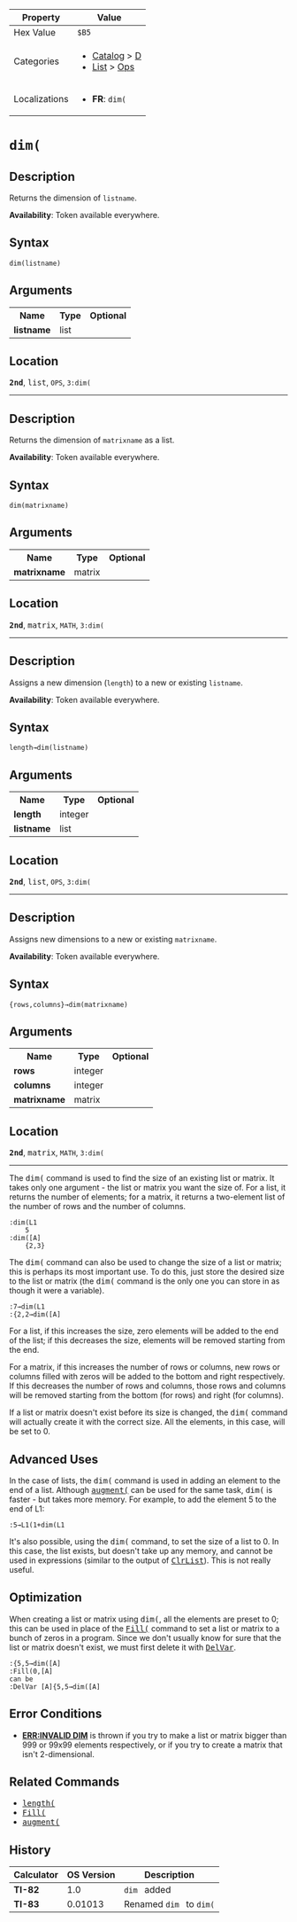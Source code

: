 | Property      | Value |
|---------------|-------|
| Hex Value     | `$B5`|
| Categories    | <ul><li>[Catalog](<../categories/Catalog.md>) > [D](<../categories/Catalog.md#D>)</li><li>[List](<../categories/List.md>) > [Ops](<../categories/List.md#Ops>)</li></ul> |
| Localizations | <ul><li><b>FR</b>: `dim(`</li></ul> |

# `dim(`

## Description
Returns the dimension of `listname`.


<b>Availability</b>: Token available everywhere.

## Syntax
`dim(listname)`

## Arguments
<table>
<tr><th>Name</th><th>Type</th><th>Optional</th></tr>

<tr><td><b>listname</b></td><td>list</td><td></td></tr>

</table>

## Location
<tt><kbd><b>2nd</b></kbd></tt>, <kbd>list</kbd>, `OPS`, `3:dim(`
<hr>

## Description
Returns the dimension of `matrixname` as a list.


<b>Availability</b>: Token available everywhere.

## Syntax
`dim(matrixname)`

## Arguments
<table>
<tr><th>Name</th><th>Type</th><th>Optional</th></tr>

<tr><td><b>matrixname</b></td><td>matrix</td><td></td></tr>

</table>

## Location
<tt><kbd><b>2nd</b></kbd></tt>, <kbd>matrix</kbd>, `MATH`, `3:dim(`
<hr>

## Description
Assigns a new dimension (`length`) to a new or existing `listname`.


<b>Availability</b>: Token available everywhere.

## Syntax
`length→dim(listname)`

## Arguments
<table>
<tr><th>Name</th><th>Type</th><th>Optional</th></tr>

<tr><td><b>length</b></td><td>integer</td><td></td></tr>

<tr><td><b>listname</b></td><td>list</td><td></td></tr>

</table>

## Location
<tt><kbd><b>2nd</b></kbd></tt>, <kbd>list</kbd>, `OPS`, `3:dim(`
<hr>

## Description
Assigns new dimensions to a new or existing `matrixname`.


<b>Availability</b>: Token available everywhere.

## Syntax
`{rows,columns}→dim(matrixname)`

## Arguments
<table>
<tr><th>Name</th><th>Type</th><th>Optional</th></tr>

<tr><td><b>rows</b></td><td>integer</td><td></td></tr>

<tr><td><b>columns</b></td><td>integer</td><td></td></tr>

<tr><td><b>matrixname</b></td><td>matrix</td><td></td></tr>

</table>

## Location
<tt><kbd><b>2nd</b></kbd></tt>, <kbd>matrix</kbd>, `MATH`, `3:dim(`
<hr>

The <tt>dim(</tt> command is used to find the size of an existing list or matrix. It takes only one argument - the list or matrix you want the size of. For a list, it returns the number of elements; for a matrix, it returns a two-element list of the number of rows and the number of columns.

```ti-basic
:dim(L1
    5
:dim([A]
    {2,3}
```

The <tt>dim(</tt> command can also be used to change the size of a list or matrix; this is perhaps its most important use. To do this, just store the desired size to the list or matrix (the <tt>dim(</tt> command is the only one you can store in as though it were a variable).

```ti-basic
:7→dim(L1
:{2,2→dim([A]
```

For a list, if this increases the size, zero elements will be added to the end of the list; if this decreases the size, elements will be removed starting from the end.

For a matrix, if this increases the number of rows or columns, new rows or columns filled with zeros will be added to the bottom and right respectively. If this decreases the number of rows and columns, those rows and columns will be removed starting from the bottom (for rows) and right (for columns).

If a list or matrix doesn't exist before its size is changed, the <tt>dim(</tt> command will actually create it with the correct size. All the elements, in this case, will be set to 0.

## Advanced Uses

In the case of lists, the <tt>dim(</tt> command is used in adding an element to the end of a list. Although <tt><a href="augment(.md">augment(</a></tt> can be used for the same task, <tt>dim(</tt> is faster - but takes more memory. For example, to add the element 5 to the end of L1:

```ti-basic
:5→L1(1+dim(L1
```

It's also possible, using the <tt>dim(</tt> command, to set the size of a list to 0. In this case, the list exists, but doesn't take up any memory, and cannot be used in expressions (similar to the output of <tt><a href="ClrList.md">ClrList</a></tt>). This is not really useful.

## Optimization

When creating a list or matrix using <tt>dim(</tt>, all the elements are preset to 0; this can be used in place of the <tt><a href="Fill(.md">Fill(</a></tt> command to set a list or matrix to a bunch of zeros in a program. Since we don't usually know for sure that the list or matrix doesn't exist, we must first delete it with <tt><a href="DelVar.md">DelVar</a></tt>.

```ti-basic
:{5,5→dim([A]
:Fill(0,[A]
can be
:DelVar [A]{5,5→dim([A]
```

## Error Conditions

*   **[ERR:INVALID DIM](errors#invaliddim)** is thrown if you try to make a list or matrix bigger than 999 or 99x99 elements respectively, or if you try to create a matrix that isn't 2-dimensional.

## Related Commands

*   <tt><a href="length(.md">length(</a></tt>
*   <tt><a href="Fill(.md">Fill(</a></tt>
*   <tt><a href="augment(.md">augment(</a></tt>

## History
| Calculator | OS Version | Description |
|------------|------------|-------------|
| <b>TI-82</b> | 1.0 | `dim ` added |
| <b>TI-83</b> | 0.01013 | Renamed `dim ` to `dim(`


